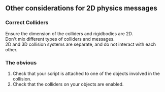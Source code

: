 ## Other considerations for 2D physics messages

### Correct Colliders
Ensure the dimension of the colliders and rigidbodies are 2D.  
Don't mix different types of colliders and messages.  
2D and 3D collision systems are separate, and do not interact with each other.

### The obvious
1. Check that your script is attached to one of the objects involved in the collision.
1. Check that the colliders on your objects are enabled.